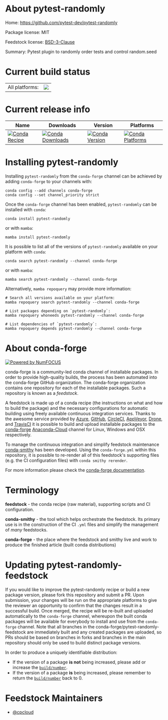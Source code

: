 About pytest-randomly
=====================

Home: https://github.com/pytest-dev/pytest-randomly

Package license: MIT

Feedstock license: [BSD-3-Clause](https://github.com/conda-forge/pytest-randomly-feedstock/blob/main/LICENSE.txt)

Summary: Pytest plugin to randomly order tests and control random.seed

Current build status
====================


<table><tr><td>All platforms:</td>
    <td>
      <a href="https://dev.azure.com/conda-forge/feedstock-builds/_build/latest?definitionId=14250&branchName=main">
        <img src="https://dev.azure.com/conda-forge/feedstock-builds/_apis/build/status/pytest-randomly-feedstock?branchName=main">
      </a>
    </td>
  </tr>
</table>

Current release info
====================

| Name | Downloads | Version | Platforms |
| --- | --- | --- | --- |
| [![Conda Recipe](https://img.shields.io/badge/recipe-pytest--randomly-green.svg)](https://anaconda.org/conda-forge/pytest-randomly) | [![Conda Downloads](https://img.shields.io/conda/dn/conda-forge/pytest-randomly.svg)](https://anaconda.org/conda-forge/pytest-randomly) | [![Conda Version](https://img.shields.io/conda/vn/conda-forge/pytest-randomly.svg)](https://anaconda.org/conda-forge/pytest-randomly) | [![Conda Platforms](https://img.shields.io/conda/pn/conda-forge/pytest-randomly.svg)](https://anaconda.org/conda-forge/pytest-randomly) |

Installing pytest-randomly
==========================

Installing `pytest-randomly` from the `conda-forge` channel can be achieved by adding `conda-forge` to your channels with:

```
conda config --add channels conda-forge
conda config --set channel_priority strict
```

Once the `conda-forge` channel has been enabled, `pytest-randomly` can be installed with `conda`:

```
conda install pytest-randomly
```

or with `mamba`:

```
mamba install pytest-randomly
```

It is possible to list all of the versions of `pytest-randomly` available on your platform with `conda`:

```
conda search pytest-randomly --channel conda-forge
```

or with `mamba`:

```
mamba search pytest-randomly --channel conda-forge
```

Alternatively, `mamba repoquery` may provide more information:

```
# Search all versions available on your platform:
mamba repoquery search pytest-randomly --channel conda-forge

# List packages depending on `pytest-randomly`:
mamba repoquery whoneeds pytest-randomly --channel conda-forge

# List dependencies of `pytest-randomly`:
mamba repoquery depends pytest-randomly --channel conda-forge
```


About conda-forge
=================

[![Powered by
NumFOCUS](https://img.shields.io/badge/powered%20by-NumFOCUS-orange.svg?style=flat&colorA=E1523D&colorB=007D8A)](https://numfocus.org)

conda-forge is a community-led conda channel of installable packages.
In order to provide high-quality builds, the process has been automated into the
conda-forge GitHub organization. The conda-forge organization contains one repository
for each of the installable packages. Such a repository is known as a *feedstock*.

A feedstock is made up of a conda recipe (the instructions on what and how to build
the package) and the necessary configurations for automatic building using freely
available continuous integration services. Thanks to the awesome service provided by
[Azure](https://azure.microsoft.com/en-us/services/devops/), [GitHub](https://github.com/),
[CircleCI](https://circleci.com/), [AppVeyor](https://www.appveyor.com/),
[Drone](https://cloud.drone.io/welcome), and [TravisCI](https://travis-ci.com/)
it is possible to build and upload installable packages to the
[conda-forge](https://anaconda.org/conda-forge) [Anaconda-Cloud](https://anaconda.org/)
channel for Linux, Windows and OSX respectively.

To manage the continuous integration and simplify feedstock maintenance
[conda-smithy](https://github.com/conda-forge/conda-smithy) has been developed.
Using the ``conda-forge.yml`` within this repository, it is possible to re-render all of
this feedstock's supporting files (e.g. the CI configuration files) with ``conda smithy rerender``.

For more information please check the [conda-forge documentation](https://conda-forge.org/docs/).

Terminology
===========

**feedstock** - the conda recipe (raw material), supporting scripts and CI configuration.

**conda-smithy** - the tool which helps orchestrate the feedstock.
                   Its primary use is in the construction of the CI ``.yml`` files
                   and simplify the management of *many* feedstocks.

**conda-forge** - the place where the feedstock and smithy live and work to
                  produce the finished article (built conda distributions)


Updating pytest-randomly-feedstock
==================================

If you would like to improve the pytest-randomly recipe or build a new
package version, please fork this repository and submit a PR. Upon submission,
your changes will be run on the appropriate platforms to give the reviewer an
opportunity to confirm that the changes result in a successful build. Once
merged, the recipe will be re-built and uploaded automatically to the
`conda-forge` channel, whereupon the built conda packages will be available for
everybody to install and use from the `conda-forge` channel.
Note that all branches in the conda-forge/pytest-randomly-feedstock are
immediately built and any created packages are uploaded, so PRs should be based
on branches in forks and branches in the main repository should only be used to
build distinct package versions.

In order to produce a uniquely identifiable distribution:
 * If the version of a package **is not** being increased, please add or increase
   the [``build/number``](https://docs.conda.io/projects/conda-build/en/latest/resources/define-metadata.html#build-number-and-string).
 * If the version of a package **is** being increased, please remember to return
   the [``build/number``](https://docs.conda.io/projects/conda-build/en/latest/resources/define-metadata.html#build-number-and-string)
   back to 0.

Feedstock Maintainers
=====================

* [@cpcloud](https://github.com/cpcloud/)

